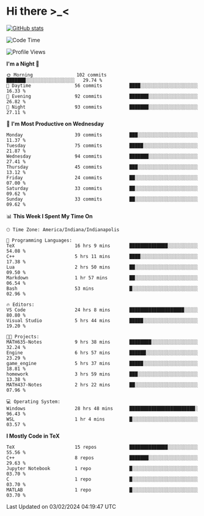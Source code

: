 # Hi there \>_<

[![GitHub stats](https://github-readme-stats.vercel.app/api?username=ARessegetesStery&show_icons=true&theme=transparent)](https://github.com/anuraghazra/github-readme-stats)

<!--START_SECTION:waka-->
![Code Time](http://img.shields.io/badge/Code%20Time-636%20hrs-blue)

![Profile Views](http://img.shields.io/badge/Profile%20Views-0-blue)

**I'm a Night 🦉** 

```text
🌞 Morning                102 commits         ███████░░░░░░░░░░░░░░░░░░   29.74 % 
🌆 Daytime                56 commits          ████░░░░░░░░░░░░░░░░░░░░░   16.33 % 
🌃 Evening                92 commits          ███████░░░░░░░░░░░░░░░░░░   26.82 % 
🌙 Night                  93 commits          ███████░░░░░░░░░░░░░░░░░░   27.11 % 
```
📅 **I'm Most Productive on Wednesday** 

```text
Monday                   39 commits          ███░░░░░░░░░░░░░░░░░░░░░░   11.37 % 
Tuesday                  75 commits          █████░░░░░░░░░░░░░░░░░░░░   21.87 % 
Wednesday                94 commits          ███████░░░░░░░░░░░░░░░░░░   27.41 % 
Thursday                 45 commits          ███░░░░░░░░░░░░░░░░░░░░░░   13.12 % 
Friday                   24 commits          ██░░░░░░░░░░░░░░░░░░░░░░░   07.00 % 
Saturday                 33 commits          ██░░░░░░░░░░░░░░░░░░░░░░░   09.62 % 
Sunday                   33 commits          ██░░░░░░░░░░░░░░░░░░░░░░░   09.62 % 
```


📊 **This Week I Spent My Time On** 

```text
🕑︎ Time Zone: America/Indiana/Indianapolis

💬 Programming Languages: 
TeX                      16 hrs 9 mins       ██████████████░░░░░░░░░░░   54.08 % 
C++                      5 hrs 11 mins       ████░░░░░░░░░░░░░░░░░░░░░   17.38 % 
Lua                      2 hrs 50 mins       ██░░░░░░░░░░░░░░░░░░░░░░░   09.50 % 
Markdown                 1 hr 57 mins        ██░░░░░░░░░░░░░░░░░░░░░░░   06.54 % 
Bash                     53 mins             █░░░░░░░░░░░░░░░░░░░░░░░░   02.96 % 

🔥 Editors: 
VS Code                  24 hrs 8 mins       ████████████████████░░░░░   80.80 % 
Visual Studio            5 hrs 44 mins       █████░░░░░░░░░░░░░░░░░░░░   19.20 % 

🐱‍💻 Projects: 
MATH635-Notes            9 hrs 38 mins       ████████░░░░░░░░░░░░░░░░░   32.24 % 
Engine                   6 hrs 57 mins       ██████░░░░░░░░░░░░░░░░░░░   23.29 % 
game_engine              5 hrs 37 mins       █████░░░░░░░░░░░░░░░░░░░░   18.81 % 
homework                 3 hrs 59 mins       ███░░░░░░░░░░░░░░░░░░░░░░   13.38 % 
MATH437-Notes            2 hrs 22 mins       ██░░░░░░░░░░░░░░░░░░░░░░░   07.96 % 

💻 Operating System: 
Windows                  28 hrs 48 mins      ████████████████████████░   96.43 % 
WSL                      1 hr 4 mins         █░░░░░░░░░░░░░░░░░░░░░░░░   03.57 % 
```

**I Mostly Code in TeX** 

```text
TeX                      15 repos            ██████████████░░░░░░░░░░░   55.56 % 
C++                      8 repos             ███████░░░░░░░░░░░░░░░░░░   29.63 % 
Jupyter Notebook         1 repo              █░░░░░░░░░░░░░░░░░░░░░░░░   03.70 % 
C                        1 repo              █░░░░░░░░░░░░░░░░░░░░░░░░   03.70 % 
MATLAB                   1 repo              █░░░░░░░░░░░░░░░░░░░░░░░░   03.70 % 
```




 Last Updated on 03/02/2024 04:19:47 UTC
<!--END_SECTION:waka-->
